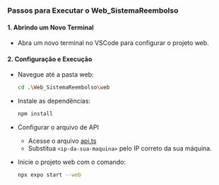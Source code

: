 ###  Passos para Executar o Web_SistemaReembolso
    
#### 1. Abrindo um Novo Terminal
* Abra um novo terminal no VSCode para configurar o projeto web.

#### 2. Configuração e Execução
* Navegue até a pasta web:
  ```bash
  cd .\Web_SistemaReembolso\web
  ```
* Instale as dependências:
  ```bash
  npm install
  ```

* Configurar o arquivo de API
  * Acesse o arquivo [api.ts](./web/src/services/api.ts)
  * Substitua ```<ip-da-sua-maquina>``` pelo IP correto da sua máquina.

* Inicie o projeto web com o comando:
  ```bash
  npx expo start --web
  ```